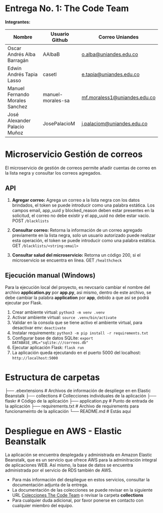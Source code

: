 # Entrega No. 1: The Code Team 

**Integrantes:**

|Nombre|Usuario Github|Correo Uniandes|
|----|----|----|
|Oscar Andrés Alba Barragán|AAlbaB|o.alba@uniandes.edu.co|
|Edwin Andrés Tapia Lasso|casetl|e.tapia@uniandes.edu.co|
|Manuel Fernando Morales Sanchez|manuel-morales-sa|mf.moraless1@uniandes.edu.co|
|José Alexander Palacio Muñoz|JosePalacioM|j.palaciom@uniandes.edu.co|

# Microservicio Gestión de correos

El microservicio de gestión de correos permite añadir cuentas de correo en la lista negra y consultar los correos agregados.

## API

1. **Agregar correo:** Agrega un correo a la lista negra con los datos brindados, el token se puede introducir como una palabra estática. Los campos email, app_uuid y blocked_reason deben estar presentes en la solicitud, el correo no debe existir y el app_uuid no debe estar vacío. POST `/blacklists`
2. **Consultar correo:** Retorna la información de un correo agregado previamente en la lista negra, solo un usuario autorizado puede realizar esta operación, el token se puede introducir como una palabra estática. GET `/blacklists/<string:email>`

3. **Consultar salud del microservicio:** Retorna un código 200, si el microservicio se encuentra en línea. GET `/healthcheck`

## Ejecución manual (Windows)

Para la ejecución local del proyecto, es nevcsario cambiar el nombre del archivo **application.py** por **app.py**, asi mismo, dentro de este archivo, se debe cambiar la palabra **application** por **app**, debido a que así se podrá ejecutar por Flask.

1. Crear ambiente virtual: `python3 -m venv .venv`
2. Activar ambiente virtual: `source .venv/bin/activate`
3. Validar en la consola que se tiene activo el ambiente virtual, para desactivar env: `deactivate`
4. Instalar requirements: `python3 -m pip install -r requirements.txt`
5. Configurar base de datos SQLite: `export DATABASE_URL="sqlite:///correos.db"`
6. Ejecutar aplicación Flask: `flask run`
7. La aplicación queda ejecutando en el puerto 5000 del localhost: `http://localhost:5000`

# Estructura de carpetas

├── .ebextensions # Archivos de información de despliege en en Elastic Beanstalk
├── collections # Collecciones individuales de la aplicación
├── flaskr # Código de la aplicación
├── application.py # Punto de entrada de la aplicación
├── requirements.txt # Archivo de requirements para funcionameinto de la aplicación
└── README.md # Estás aquí

# Despliegue en AWS - Elastic Beanstalk
La aplicación se encuentra desplegada y administrada en Amazon Elastic Beanstalk, que es un servicio que ofrece AWS para la adminitración integral de aplicaciones WEB. Así mismo, la base de datos se encuentra administrada por el servicio de RDS también de AWS.

- Para más información del despliegue en estos servicios, consultar la documentación adjunta de la entrega.
- La documentación de las colecciones se puede revisar en la siguiente URL [Colecciones The Code Team](https://documenter.getpostman.com/view/20261140/2s93XyU3Nt) o revisar la carpeta **collections**
- Para cualquier duda adicional, por favor ponerse en contacto con cualquier miembro del equipo.


